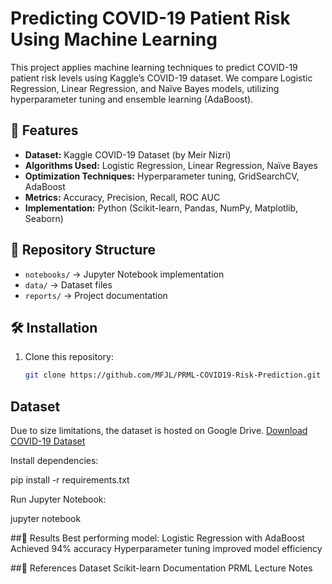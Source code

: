 # Predicting COVID-19 Patient Risk Using Machine Learning
This project applies machine learning techniques to predict COVID-19 patient risk levels using Kaggle’s COVID-19 dataset. We compare Logistic Regression, Linear Regression, and Naïve Bayes models, utilizing hyperparameter tuning and ensemble learning (AdaBoost).

## 📌 Features
- **Dataset:** Kaggle COVID-19 Dataset (by Meir Nizri)
- **Algorithms Used:** Logistic Regression, Linear Regression, Naïve Bayes
- **Optimization Techniques:** Hyperparameter tuning, GridSearchCV, AdaBoost
- **Metrics:** Accuracy, Precision, Recall, ROC AUC
- **Implementation:** Python (Scikit-learn, Pandas, NumPy, Matplotlib, Seaborn)

## 📂 Repository Structure
- `notebooks/` → Jupyter Notebook implementation
- `data/` → Dataset files
- `reports/` → Project documentation

## 🛠 Installation
1. Clone this repository:
   ```bash
   git clone https://github.com/MFJL/PRML-COVID19-Risk-Prediction.git
## Dataset
Due to size limitations, the dataset is hosted on Google Drive.
[Download COVID-19 Dataset](https://drive.google.com/file/d/1hln1G4VASwRunHJFuJv1cy9LYw0-9uz8/view?usp=drive_link)

Install dependencies:

pip install -r requirements.txt

Run Jupyter Notebook:

jupyter notebook

##🎯 Results
Best performing model: Logistic Regression with AdaBoost
Achieved 94% accuracy
Hyperparameter tuning improved model efficiency

##🔗 References
Dataset
Scikit-learn Documentation
PRML Lecture Notes

